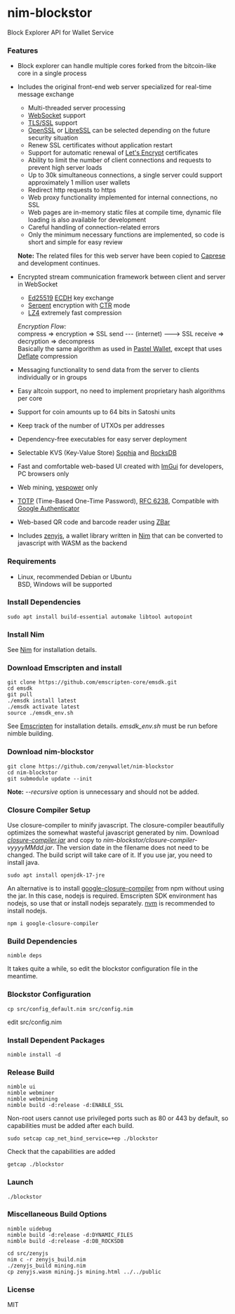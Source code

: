 # nim-blockstor
Block Explorer API for Wallet Service

### Features

- Block explorer can handle multiple cores forked from the bitcoin-like core in a single process
- Includes the original front-end web server specialized for real-time message exchange
    - Multi-threaded server processing
    - [WebSocket](https://datatracker.ietf.org/doc/html/rfc6455) support
    - [TLS/SSL](https://en.wikipedia.org/wiki/Transport_Layer_Security) support
    - [OpenSSL](https://www.openssl.org/) or [LibreSSL](https://www.libressl.org/) can be selected depending on the future security situation
    - Renew SSL certificates without application restart
    - Support for automatic renewal of [Let's Encrypt](https://letsencrypt.org/) certificates
    - Ability to limit the number of client connections and requests to prevent high server loads
    - Up to 30k simultaneous connections, a single server could support approximately 1 million user wallets
    - Redirect http requests to https
    - Web proxy functionality implemented for internal connections, no SSL
    - Web pages are in-memory static files at compile time, dynamic file loading is also available for development
    - Careful handling of connection-related errors
    - Only the minimum necessary functions are implemented, so code is short and simple for easy review

    **Note:** The related files for this web server have been copied to [Caprese](https://github.com/zenywallet/caprese) and development continues.

- Encrypted stream communication framework between client and server in WebSocket
    - [Ed25519](https://github.com/orlp/ed25519) [ECDH](https://en.wikipedia.org/wiki/Elliptic-curve_Diffie%E2%80%93Hellman) key exchange
    - [Serpent](https://www.cl.cam.ac.uk/~rja14/serpent.html) encryption with [CTR](https://en.wikipedia.org/wiki/Block_cipher_mode_of_operation#Counter_(CTR)) mode
    - [LZ4](https://github.com/lz4/lz4) extremely fast compression

    *Encryption Flow:*  
    compress => encryption => SSL send --- (internet) ---> SSL receive => decryption => decompress  
    Basically the same algorithm as used in [Pastel Wallet](https://github.com/zenywallet/pastel-wallet), except that uses [Deflate](https://en.wikipedia.org/wiki/Deflate) compression

- Messaging functionality to send data from the server to clients individually or in groups
- Easy altcoin support, no need to implement proprietary hash algorithms per core
- Support for coin amounts up to 64 bits in Satoshi units
- Keep track of the number of UTXOs per addresses
- Dependency-free executables for easy server deployment
- Selectable KVS (Key-Value Store) [Sophia](https://github.com/pmwkaa/sophia) and [RocksDB](https://github.com/facebook/rocksdb)
- Fast and comfortable web-based UI created with [ImGui](https://github.com/ocornut/imgui) for developers, PC browsers only
- Web mining, [yespower](https://www.openwall.com/yespower/) only
- [TOTP](https://en.wikipedia.org/wiki/Time-based_one-time_password) (Time-Based One-Time Password), [RFC 6238](https://datatracker.ietf.org/doc/html/rfc6238), Compatible with [Google Authenticator](https://en.wikipedia.org/wiki/Google_Authenticator)
- Web-based QR code and barcode reader using [ZBar](https://github.com/mchehab/zbar)
- Includes [zenyjs](https://github.com/zenywallet/nim-blockstor/tree/master/src/zenyjs), a wallet library written in [Nim](https://nim-lang.org/) that can be converted to javascript with WASM as the backend

### Requirements

- Linux, recommended Debian or Ubuntu  
  BSD, Windows will be supported

### Install Dependencies

    sudo apt install build-essential automake libtool autopoint

### Install Nim

See [Nim](https://nim-lang.org/) for installation details.

### Download Emscripten and install

    git clone https://github.com/emscripten-core/emsdk.git
    cd emsdk
    git pull
    ./emsdk install latest
    ./emsdk activate latest
    source ./emsdk_env.sh

See [Emscripten](https://emscripten.org/) for installation details. *emsdk_env.sh* must be run before nimble building.

### Download nim-blockstor

    git clone https://github.com/zenywallet/nim-blockstor
    cd nim-blockstor
    git submodule update --init

**Note:** *--recursive* option is unnecessary and should not be added.

### Closure Compiler Setup

Use closure-compiler to minify javascript. The closure-compiler beautifully optimizes the somewhat wasteful javascript generated by nim.
Download [*closure-compiler.jar*](https://developers.google.com/closure/compiler) and copy to *nim-blockstor/closure-compiler-vyyyyMMdd.jar*. The version date in the filename does not need to be changed. The build script will take care of it. If you use jar, you need to install java.

    sudo apt install openjdk-17-jre

An alternative is to install [google-closure-compiler](https://www.npmjs.com/package/google-closure-compiler) from npm without using the jar. In this case, nodejs is required. Emscripten SDK environment has nodejs, so use that or install nodejs separately. [nvm](https://github.com/nvm-sh/nvm) is recommended to install nodejs.

    npm i google-closure-compiler

### Build Dependencies

    nimble deps

It takes quite a while, so edit the blockstor configuration file in the meantime.

### Blockstor Configuration

    cp src/config_default.nim src/config.nim

edit src/config.nim

### Install Dependent Packages

    nimble install -d

### Release Build

    nimble ui
    nimble webminer
    nimble webmining
    nimble build -d:release -d:ENABLE_SSL

Non-root users cannot use privileged ports such as 80 or 443 by default, so capabilities must be added after each build.

    sudo setcap cap_net_bind_service=+ep ./blockstor

Check that the capabilities are added

    getcap ./blockstor

### Launch

    ./blockstor

### Miscellaneous Build Options

    nimble uidebug
    nimble build -d:release -d:DYNAMIC_FILES
    nimble build -d:release -d:DB_ROCKSDB

    cd src/zenyjs
    nim c -r zenyjs_build.nim
    ./zenyjs_build mining.nim
    cp zenyjs.wasm mining.js mining.html ../../public

### License

MIT
